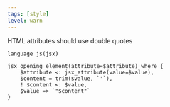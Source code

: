 ```yaml
---
tags: [style]
level: warn
---
```


HTML attributes should use double quotes

```grit
language js(jsx)

jsx_opening_element(attribute=$attribute) where {
    $attribute <: jsx_attribute(value=$value),
    $content = trim($value, `'`),
    ! $content <: $value,
    $value => `"$content"`
}
```
